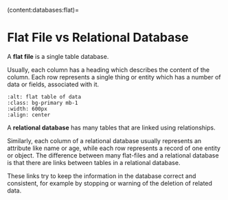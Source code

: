 (content:databases:flat)=
# Flat File vs Relational Database

A **flat file** is a single table database.

Usually, each column has a heading which describes the content of the column.
Each row represents a single thing or entity which has a number of data or
fields, associated with it.

```{image} ../../images/db/flat-file-02.png
:alt: flat table of data
:class: bg-primary mb-1
:width: 600px
:align: center
```

A **relational database** has many tables that are linked using relationships.

Similarly, each column of a relational database usually represents an attribute
like name or age, while each row represents a record of one entity or object.
The difference between many flat-files and a relational database is that there
are links between tables in a relational database.

These links try to keep the information in the database correct and consistent,
for example by stopping or warning of the deletion of related data.
